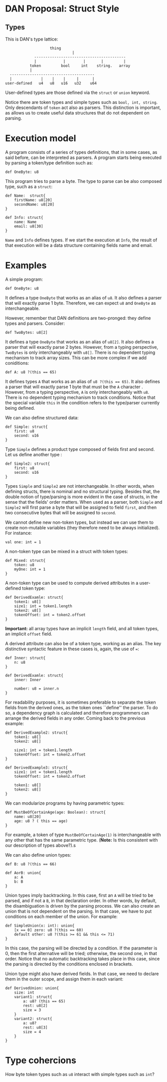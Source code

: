 # DAN Proposal: Struct Style

## Types

This is DAN's type lattice:

						thing
				             	  |
		         -----------------------------------------
		         |            |        |       |         |
		       token         bool     int    string.   array
               |
      --------------------------------------
      |             |    |    |     |	   |
    user-defined   u4   u8   u16   u32 	  u64
    

User-defined types are those defined via the `struct` or `union` keyword.

Notice there are token types and simple types such as `bool, int, string`. Only descendants of `token` act also as parsers. This distinction is important, as allows us to create useful data structures that do not dependent on parsing.

# Execution model

A program consists of a series of types definitions, that in some cases, as said before, can be interpreted as parsers.  A program starts being executed by parsing a token/type definition such as:

```
def OneByte: u8
```

This program tries to parse a byte. The type to parse can be also composed type, such as a `struct`:

```
def Name:  struct{
	firstName: u8[20]
	secondName: u8[20]
}

def Info: struct{
	name: Name
	email: u8[30]
}
```

`Name` and `Info` defines types. If we start the execution at `Info`, the result of that execution will be a data structure containing fields name and email.


# Examples


A simple program:

```
def OneByte: u8
```

It defines a type `OneByte` that works as an alias of `u8`. It also defines a parser that will exactly parse 1 byte. Therefore, we can expect `u8` and `OneByte` as interchangeable.

However, remember that DAN definitions are two-pronged: they define types and  parsers. Consider:

```
def TwoBytes: u8[2]
```

It defines a type `OneByte` that works as an alias of `u8[2]`. It also defines a parser that will exactly parse 2 bytes. However, from a typing perspective, `TwoBytes` is only interchangeably with `u8[]`. There is no dependent typing mechanism to track array sizes. This can be more complex if we add coniditions:

```
def A: u8 ?(this == 65)
```

It defines types `A` that works as an alias of `u8 ?(this == 65)`. It also defines a parser that will exactly parse 1 byte that must be the `A` character . However, from a typing perspective, `A` is only interchangeably with `u8`. There is no dependent typing mechanism to track conditions. Notice that the special variable `this` in the condition refers to the type/parser currently being defined.

We can also define structured data:

```
def Simple: struct{
	first: u8
	second: u16
}
```

Type `Simple` defines a product type composed of fields first and second. Let us define another type :

```
def Simple2: struct{
	first: u8
	second: u16
}
```
Types `Simple` and `Simple2` are not interchangeable. In other words, when defining structs, there is nominal and no structural typing. Besides that, the double notion of type/parsing is more evident in the case of structs, in the sense that the fields' order matters. When used as a parser, both `Simple` and `Simple2` will first parse a byte that will be assigned to field `first`, and then two consecutive bytes that will be assigned to `second`.

We cannot define new non-token types, but instead we can use them to create non-mutable variables (they therefore need to be always initialized). For instance:

```
val one: int = 1
```

A non-token type can be mixed in a struct with token types:

```
def Mixed: struct{
	token: u8
	myOne: int = 1
}
```

A non-token type can be used to compute derived attributes in a user-defined token type:

```
def DerivedExamle: struct{
	token1: u8[]
	size1: int = token1.length
	token2: u8[]
	tokenOffset: int = token2.offset
}
```

**Important:**  all array types have an implicit `length` field, and all token types, an implicit `offset` field.

A derived attribute can also be of a token type, working as an alias. The key distinctive syntactic feature in these cases is, again, the use of `=`:

```
def Inner: struct{
	n: u8
}

def DerivedExamle: struct{
	inner: Inner
	
	number: u8 = inner.n
}
```


For readability purposes, it is sometimes preferable to separate the token fields from the derived ones, as the token ones ``define'' the parser. To do so, a dependency graph is calculated and therefore programmers can arrange the derived fields in any order. Coming back to the previous example:


```
def DerivedExample2: struct{
	token1: u8[]
	token2: u8[]
	
	size1: int = token1.length
	tokenOffset: int = token2.offset
}

def DerivedExample3: struct{
	size1: int = token1.length
	tokenOffset: int = token2.offset
	
	token1: u8[]
	token2: u8[]
}
```


We can modularize programs by having parametric types:

```
def MustBeOfCertainAge(age: Boolean): struct{
	name: u8[20]
	age: u8 ? ( this == age)
}
```

For example, a token of type `MustBeOfCertainAge(1)` is interchangeable with any other that has the same parametric type. (**Note:** Is this consistent with our description of types above?).s

We can also define union types:

```
def B: u8 ?(this == 66)

def AorB: union{
	a: A
	b: B
}
```

Union types imply backtracking. In this case, first an `A` will be tried to be parsed, and if not a `B`, in that declaration order. In other words, by default, the disambiguation is driven by the parsing process. We can also create an union that is not dependent on the parsing. In that case, we have to put conditions on each member of the union. For example:

```
def SimpleUnion(x: int): union{
	[x == 0] zero: u8 ?(this == 60)
	default other: u8 ?(this >= 61 && this <= 71)
}
```

In this case, the parsing will be directed by a condition. If the parameter is 0, then the first alternative will be tried; otherwise, the second one, in that order. Notice that no automatic backtracking takes place in this case, since the parsing is directed by the conditions enclosed in brackets.

Union type might also have derived fields. In that case, we need to declare them in the outer scope, and assign them in each variant:

```
def DerivedUnion: union{
	size: int
	variant1: struct{
		a: u8? (this == 65)
		rest: u8[2]
		size = 3
	}
	variant2: struct{
		a: u8?
		rest: u8[3]
		size = 4
	}
}
```


# Type cohercions

How byte token types such as `u8` interact with simple types such as `int`?


